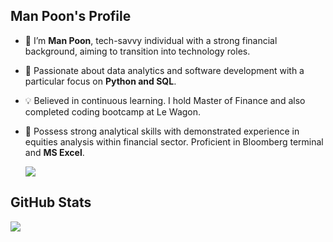 ## Man Poon's Profile 
- 👋 I’m **Man Poon**, tech-savvy individual with a strong financial background, aiming to transition into technology roles.
- 👀 Passionate about data analytics and software development with a particular focus on **Python and SQL**.
- 💡 Believed in continuous learning. I hold Master of Finance and also completed coding bootcamp at Le Wagon. 
- 🌱 Possess strong analytical skills with demonstrated experience in equities analysis within financial sector. Proficient in Bloomberg terminal and **MS Excel**. 

  <img align="center" src="https://github-readme-stats.vercel.app/api/top-langs/?username=chunman906&layout=compact" />  

 ## GitHub Stats
  <img align="center" src="https://github-readme-stats.vercel.app/api?username=chunman906&show_icons=true&theme=gruvbox" />
 
<!---
chunman906/chunman906 is a ✨ special ✨ repository because its `README.md` (this file) appears on your GitHub profile.
You can click the Preview link to take a look at your changes.
--->
